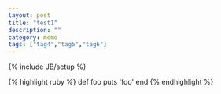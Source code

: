 ```yaml
---
layout: post
title: "test1"
description: ""
category: memo
tags: ["tag4","tag5","tag6"]
---
```

{% include JB/setup %}

{% highlight ruby %}
def foo
  puts 'foo'
end
{% endhighlight %}
